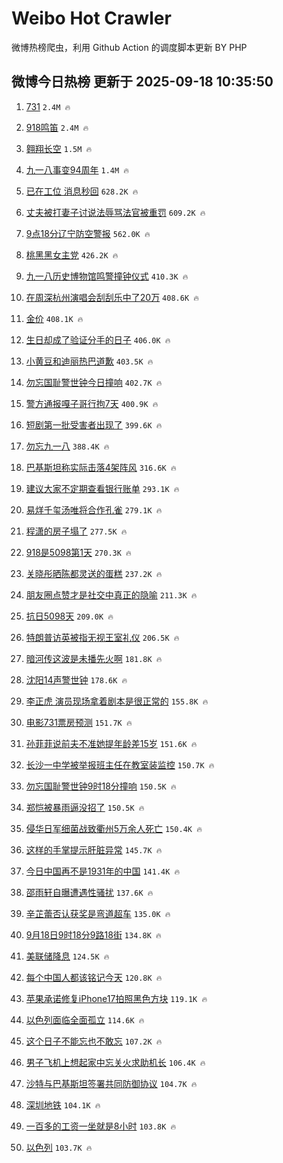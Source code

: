 # Weibo Hot Crawler 



微博热榜爬虫，利用 Github Action 的调度脚本更新 BY PHP 


## 微博今日热榜 更新于 2025-09-18 10:35:50 
1. [731](https://s.weibo.com/weibo?q=731&t=31&band_rank=1&Refer=top) `2.4M 🔥` 

1. [918鸣笛](https://s.weibo.com/weibo?q=%23918%E9%B8%A3%E7%AC%9B%23&t=31&band_rank=2&Refer=top) `2.4M 🔥` 

1. [翱翔长空](https://s.weibo.com/weibo?q=%23%E7%BF%B1%E7%BF%94%E9%95%BF%E7%A9%BA%23&t=31&band_rank=3&Refer=top) `1.5M 🔥` 

1. [九一八事变94周年](https://s.weibo.com/weibo?q=%23%E4%B9%9D%E4%B8%80%E5%85%AB%E4%BA%8B%E5%8F%9894%E5%91%A8%E5%B9%B4%23&t=31&band_rank=4&Refer=top) `1.4M 🔥` 

1. [已在工位 消息秒回](https://s.weibo.com/weibo?q=%E5%B7%B2%E5%9C%A8%E5%B7%A5%E4%BD%8D%20%E6%B6%88%E6%81%AF%E7%A7%92%E5%9B%9E&t=31&band_rank=5&Refer=top) `628.2K 🔥` 

1. [丈夫被打妻子讨说法辱骂法官被重罚](https://s.weibo.com/weibo?q=%23%E4%B8%88%E5%A4%AB%E8%A2%AB%E6%89%93%E5%A6%BB%E5%AD%90%E8%AE%A8%E8%AF%B4%E6%B3%95%E8%BE%B1%E9%AA%82%E6%B3%95%E5%AE%98%E8%A2%AB%E9%87%8D%E7%BD%9A%23&t=31&band_rank=6&Refer=top) `609.2K 🔥` 

1. [9点18分辽宁防空警报](https://s.weibo.com/weibo?q=%239%E7%82%B918%E5%88%86%E8%BE%BD%E5%AE%81%E9%98%B2%E7%A9%BA%E8%AD%A6%E6%8A%A5%23&t=31&band_rank=7&Refer=top) `562.0K 🔥` 

1. [桃黑黑女主党](https://s.weibo.com/weibo?q=%23%E6%A1%83%E9%BB%91%E9%BB%91%E5%A5%B3%E4%B8%BB%E5%85%9A%23&t=31&band_rank=8&Refer=top) `426.2K 🔥` 

1. [九一八历史博物馆鸣警撞钟仪式](https://s.weibo.com/weibo?q=%23%E4%B9%9D%E4%B8%80%E5%85%AB%E5%8E%86%E5%8F%B2%E5%8D%9A%E7%89%A9%E9%A6%86%E9%B8%A3%E8%AD%A6%E6%92%9E%E9%92%9F%E4%BB%AA%E5%BC%8F%23&t=31&band_rank=9&Refer=top) `410.3K 🔥` 

1. [在周深杭州演唱会刮刮乐中了20万](https://s.weibo.com/weibo?q=%23%E5%9C%A8%E5%91%A8%E6%B7%B1%E6%9D%AD%E5%B7%9E%E6%BC%94%E5%94%B1%E4%BC%9A%E5%88%AE%E5%88%AE%E4%B9%90%E4%B8%AD%E4%BA%8620%E4%B8%87%23&t=31&band_rank=10&Refer=top) `408.6K 🔥` 

1. [金价](https://s.weibo.com/weibo?q=%E9%87%91%E4%BB%B7&t=31&band_rank=11&Refer=top) `408.1K 🔥` 

1. [生日却成了验证分手的日子](https://s.weibo.com/weibo?q=%23%E7%94%9F%E6%97%A5%E5%8D%B4%E6%88%90%E4%BA%86%E9%AA%8C%E8%AF%81%E5%88%86%E6%89%8B%E7%9A%84%E6%97%A5%E5%AD%90%23&t=31&band_rank=12&Refer=top) `406.0K 🔥` 

1. [小黄豆和迪丽热巴道歉](https://s.weibo.com/weibo?q=%23%E5%B0%8F%E9%BB%84%E8%B1%86%E5%92%8C%E8%BF%AA%E4%B8%BD%E7%83%AD%E5%B7%B4%E9%81%93%E6%AD%89%23&t=31&band_rank=13&Refer=top) `403.5K 🔥` 

1. [勿忘国耻警世钟今日撞响](https://s.weibo.com/weibo?q=%23%E5%8B%BF%E5%BF%98%E5%9B%BD%E8%80%BB%E8%AD%A6%E4%B8%96%E9%92%9F%E4%BB%8A%E6%97%A5%E6%92%9E%E5%93%8D%23&t=31&band_rank=14&Refer=top) `402.7K 🔥` 

1. [警方通报嘎子哥行拘7天](https://s.weibo.com/weibo?q=%23%E8%AD%A6%E6%96%B9%E9%80%9A%E6%8A%A5%E5%98%8E%E5%AD%90%E5%93%A5%E8%A1%8C%E6%8B%987%E5%A4%A9%23&t=31&band_rank=15&Refer=top) `400.9K 🔥` 

1. [短剧第一批受害者出现了](https://s.weibo.com/weibo?q=%E7%9F%AD%E5%89%A7%E7%AC%AC%E4%B8%80%E6%89%B9%E5%8F%97%E5%AE%B3%E8%80%85%E5%87%BA%E7%8E%B0%E4%BA%86&t=31&band_rank=16&Refer=top) `399.6K 🔥` 

1. [勿忘九一八](https://s.weibo.com/weibo?q=%23%E5%8B%BF%E5%BF%98%E4%B9%9D%E4%B8%80%E5%85%AB%23&t=31&band_rank=17&Refer=top) `388.4K 🔥` 

1. [巴基斯坦称实际击落4架阵风](https://s.weibo.com/weibo?q=%E5%B7%B4%E5%9F%BA%E6%96%AF%E5%9D%A6%E7%A7%B0%E5%AE%9E%E9%99%85%E5%87%BB%E8%90%BD4%E6%9E%B6%E9%98%B5%E9%A3%8E&t=31&band_rank=18&Refer=top) `316.6K 🔥` 

1. [建议大家不定期查看银行账单](https://s.weibo.com/weibo?q=%E5%BB%BA%E8%AE%AE%E5%A4%A7%E5%AE%B6%E4%B8%8D%E5%AE%9A%E6%9C%9F%E6%9F%A5%E7%9C%8B%E9%93%B6%E8%A1%8C%E8%B4%A6%E5%8D%95&t=31&band_rank=19&Refer=top) `293.1K 🔥` 

1. [易烊千玺汤唯将合作孔雀](https://s.weibo.com/weibo?q=%23%E6%98%93%E7%83%8A%E5%8D%83%E7%8E%BA%E6%B1%A4%E5%94%AF%E5%B0%86%E5%90%88%E4%BD%9C%E5%AD%94%E9%9B%80%23&t=31&band_rank=20&Refer=top) `279.1K 🔥` 

1. [程潇的房子塌了](https://s.weibo.com/weibo?q=%23%E7%A8%8B%E6%BD%87%E7%9A%84%E6%88%BF%E5%AD%90%E5%A1%8C%E4%BA%86%23&t=31&band_rank=21&Refer=top) `277.5K 🔥` 

1. [918是5098第1天](https://s.weibo.com/weibo?q=%23918%E6%98%AF5098%E7%AC%AC1%E5%A4%A9%23&t=31&band_rank=22&Refer=top) `270.3K 🔥` 

1. [关晓彤晒陈都灵送的蛋糕](https://s.weibo.com/weibo?q=%23%E5%85%B3%E6%99%93%E5%BD%A4%E6%99%92%E9%99%88%E9%83%BD%E7%81%B5%E9%80%81%E7%9A%84%E8%9B%8B%E7%B3%95%23&t=31&band_rank=23&Refer=top) `237.2K 🔥` 

1. [朋友圈点赞才是社交中真正的隐喻](https://s.weibo.com/weibo?q=%23%E6%9C%8B%E5%8F%8B%E5%9C%88%E7%82%B9%E8%B5%9E%E6%89%8D%E6%98%AF%E7%A4%BE%E4%BA%A4%E4%B8%AD%E7%9C%9F%E6%AD%A3%E7%9A%84%E9%9A%90%E5%96%BB%23&t=31&band_rank=24&Refer=top) `211.3K 🔥` 

1. [抗日5098天](https://s.weibo.com/weibo?q=%23%E6%8A%97%E6%97%A55098%E5%A4%A9%23&t=31&band_rank=25&Refer=top) `209.0K 🔥` 

1. [特朗普访英被指无视王室礼仪](https://s.weibo.com/weibo?q=%23%E7%89%B9%E6%9C%97%E6%99%AE%E8%AE%BF%E8%8B%B1%E8%A2%AB%E6%8C%87%E6%97%A0%E8%A7%86%E7%8E%8B%E5%AE%A4%E7%A4%BC%E4%BB%AA%23&t=31&band_rank=26&Refer=top) `206.5K 🔥` 

1. [暗河传这波是未播先火啊](https://s.weibo.com/weibo?q=%E6%9A%97%E6%B2%B3%E4%BC%A0%E8%BF%99%E6%B3%A2%E6%98%AF%E6%9C%AA%E6%92%AD%E5%85%88%E7%81%AB%E5%95%8A&t=31&band_rank=27&Refer=top) `181.8K 🔥` 

1. [沈阳14声警世钟](https://s.weibo.com/weibo?q=%23%E6%B2%88%E9%98%B314%E5%A3%B0%E8%AD%A6%E4%B8%96%E9%92%9F%23&t=31&band_rank=28&Refer=top) `178.6K 🔥` 

1. [李正虎 演员现场拿着剧本是很正常的](https://s.weibo.com/weibo?q=%E6%9D%8E%E6%AD%A3%E8%99%8E%20%E6%BC%94%E5%91%98%E7%8E%B0%E5%9C%BA%E6%8B%BF%E7%9D%80%E5%89%A7%E6%9C%AC%E6%98%AF%E5%BE%88%E6%AD%A3%E5%B8%B8%E7%9A%84&t=31&band_rank=29&Refer=top) `155.8K 🔥` 

1. [电影731票房预测](https://s.weibo.com/weibo?q=%23%E7%94%B5%E5%BD%B1731%E7%A5%A8%E6%88%BF%E9%A2%84%E6%B5%8B%23&t=31&band_rank=30&Refer=top) `151.7K 🔥` 

1. [孙菲菲说前夫不准她提年龄差15岁](https://s.weibo.com/weibo?q=%23%E5%AD%99%E8%8F%B2%E8%8F%B2%E8%AF%B4%E5%89%8D%E5%A4%AB%E4%B8%8D%E5%87%86%E5%A5%B9%E6%8F%90%E5%B9%B4%E9%BE%84%E5%B7%AE15%E5%B2%81%23&t=31&band_rank=31&Refer=top) `151.6K 🔥` 

1. [长沙一中学被举报班主任在教室装监控](https://s.weibo.com/weibo?q=%23%E9%95%BF%E6%B2%99%E4%B8%80%E4%B8%AD%E5%AD%A6%E8%A2%AB%E4%B8%BE%E6%8A%A5%E7%8F%AD%E4%B8%BB%E4%BB%BB%E5%9C%A8%E6%95%99%E5%AE%A4%E8%A3%85%E7%9B%91%E6%8E%A7%23&t=31&band_rank=32&Refer=top) `150.7K 🔥` 

1. [勿忘国耻警世钟9时18分撞响](https://s.weibo.com/weibo?q=%E5%8B%BF%E5%BF%98%E5%9B%BD%E8%80%BB%E8%AD%A6%E4%B8%96%E9%92%9F9%E6%97%B618%E5%88%86%E6%92%9E%E5%93%8D&t=31&band_rank=33&Refer=top) `150.5K 🔥` 

1. [郑恺被暴雨逼没招了](https://s.weibo.com/weibo?q=%E9%83%91%E6%81%BA%E8%A2%AB%E6%9A%B4%E9%9B%A8%E9%80%BC%E6%B2%A1%E6%8B%9B%E4%BA%86&t=31&band_rank=34&Refer=top) `150.5K 🔥` 

1. [侵华日军细菌战致衢州5万余人死亡](https://s.weibo.com/weibo?q=%23%E4%BE%B5%E5%8D%8E%E6%97%A5%E5%86%9B%E7%BB%86%E8%8F%8C%E6%88%98%E8%87%B4%E8%A1%A2%E5%B7%9E5%E4%B8%87%E4%BD%99%E4%BA%BA%E6%AD%BB%E4%BA%A1%23&t=31&band_rank=35&Refer=top) `150.4K 🔥` 

1. [这样的手掌提示肝脏异常](https://s.weibo.com/weibo?q=%23%E8%BF%99%E6%A0%B7%E7%9A%84%E6%89%8B%E6%8E%8C%E6%8F%90%E7%A4%BA%E8%82%9D%E8%84%8F%E5%BC%82%E5%B8%B8%23&t=31&band_rank=36&Refer=top) `145.7K 🔥` 

1. [今日中国再不是1931年的中国](https://s.weibo.com/weibo?q=%23%E4%BB%8A%E6%97%A5%E4%B8%AD%E5%9B%BD%E5%86%8D%E4%B8%8D%E6%98%AF1931%E5%B9%B4%E7%9A%84%E4%B8%AD%E5%9B%BD%23&t=31&band_rank=37&Refer=top) `141.4K 🔥` 

1. [邵雨轩自曝遭遇性骚扰](https://s.weibo.com/weibo?q=%23%E9%82%B5%E9%9B%A8%E8%BD%A9%E8%87%AA%E6%9B%9D%E9%81%AD%E9%81%87%E6%80%A7%E9%AA%9A%E6%89%B0%23&t=31&band_rank=38&Refer=top) `137.6K 🔥` 

1. [辛芷蕾否认获奖是弯道超车](https://s.weibo.com/weibo?q=%23%E8%BE%9B%E8%8A%B7%E8%95%BE%E5%90%A6%E8%AE%A4%E8%8E%B7%E5%A5%96%E6%98%AF%E5%BC%AF%E9%81%93%E8%B6%85%E8%BD%A6%23&t=31&band_rank=39&Refer=top) `135.0K 🔥` 

1. [9月18日9时18分9路18街](https://s.weibo.com/weibo?q=%239%E6%9C%8818%E6%97%A59%E6%97%B618%E5%88%869%E8%B7%AF18%E8%A1%97%23&t=31&band_rank=40&Refer=top) `134.8K 🔥` 

1. [美联储降息](https://s.weibo.com/weibo?q=%E7%BE%8E%E8%81%94%E5%82%A8%E9%99%8D%E6%81%AF&t=31&band_rank=41&Refer=top) `124.5K 🔥` 

1. [每个中国人都该铭记今天](https://s.weibo.com/weibo?q=%23%E6%AF%8F%E4%B8%AA%E4%B8%AD%E5%9B%BD%E4%BA%BA%E9%83%BD%E8%AF%A5%E9%93%AD%E8%AE%B0%E4%BB%8A%E5%A4%A9%23&t=31&band_rank=42&Refer=top) `120.8K 🔥` 

1. [苹果承诺修复iPhone17拍照黑色方块](https://s.weibo.com/weibo?q=%23%E8%8B%B9%E6%9E%9C%E6%89%BF%E8%AF%BA%E4%BF%AE%E5%A4%8DiPhone17%E6%8B%8D%E7%85%A7%E9%BB%91%E8%89%B2%E6%96%B9%E5%9D%97%23&t=31&band_rank=43&Refer=top) `119.1K 🔥` 

1. [以色列面临全面孤立](https://s.weibo.com/weibo?q=%23%E4%BB%A5%E8%89%B2%E5%88%97%E9%9D%A2%E4%B8%B4%E5%85%A8%E9%9D%A2%E5%AD%A4%E7%AB%8B%23&t=31&band_rank=44&Refer=top) `114.6K 🔥` 

1. [这个日子不能忘也不敢忘](https://s.weibo.com/weibo?q=%23%E8%BF%99%E4%B8%AA%E6%97%A5%E5%AD%90%E4%B8%8D%E8%83%BD%E5%BF%98%E4%B9%9F%E4%B8%8D%E6%95%A2%E5%BF%98%23&t=31&band_rank=45&Refer=top) `107.2K 🔥` 

1. [男子飞机上想起家中忘关火求助机长](https://s.weibo.com/weibo?q=%23%E7%94%B7%E5%AD%90%E9%A3%9E%E6%9C%BA%E4%B8%8A%E6%83%B3%E8%B5%B7%E5%AE%B6%E4%B8%AD%E5%BF%98%E5%85%B3%E7%81%AB%E6%B1%82%E5%8A%A9%E6%9C%BA%E9%95%BF%23&t=31&band_rank=46&Refer=top) `106.4K 🔥` 

1. [沙特与巴基斯坦签署共同防御协议](https://s.weibo.com/weibo?q=%23%E6%B2%99%E7%89%B9%E4%B8%8E%E5%B7%B4%E5%9F%BA%E6%96%AF%E5%9D%A6%E7%AD%BE%E7%BD%B2%E5%85%B1%E5%90%8C%E9%98%B2%E5%BE%A1%E5%8D%8F%E8%AE%AE%23&t=31&band_rank=47&Refer=top) `104.7K 🔥` 

1. [深圳地铁](https://s.weibo.com/weibo?q=%E6%B7%B1%E5%9C%B3%E5%9C%B0%E9%93%81&t=31&band_rank=48&Refer=top) `104.1K 🔥` 

1. [一百多的工资一坐就是8小时](https://s.weibo.com/weibo?q=%E4%B8%80%E7%99%BE%E5%A4%9A%E7%9A%84%E5%B7%A5%E8%B5%84%E4%B8%80%E5%9D%90%E5%B0%B1%E6%98%AF8%E5%B0%8F%E6%97%B6&t=31&band_rank=49&Refer=top) `103.8K 🔥` 

1. [以色列](https://s.weibo.com/weibo?q=%E4%BB%A5%E8%89%B2%E5%88%97&t=31&band_rank=50&Refer=top) `103.7K 🔥` 

